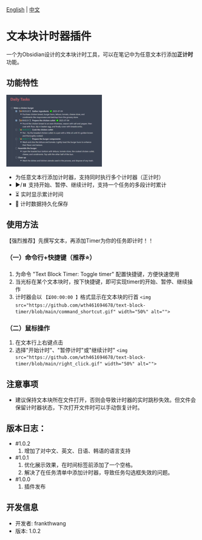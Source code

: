 [English](README.md) | [中文](README.zh.md)

# 文本块计时器插件

一个为Obsidian设计的文本块计时工具，可以在笔记中为任意文本行添加**正计时**功能。

## 功能特性

<img src="https://github.com/wth461694678/text-block-timer/blob/main/demo.gif" width="50%" alt="">

- 为任意文本行添加计时器，支持同时执行多个计时器（正计时）
- ▶️/⏸️ 支持开始、暂停、继续计时，支持一个任务的多段计时累计
- ⏳ 实时显示累计时间
- 💾 计时数据持久化保存

## 使用方法

【强烈推荐】先撰写文本，再添加Timer为你的任务即计时！！

### （一）命令行+快捷键（推荐⭐️）

1. 为命令 "Text Block Timer: Toggle timer" 配置快捷键，方便快速使用
2. 当光标在某个文本块时，按下快捷键，即可实现timer的开始、暂停、继续操作
3. 计时器会以 `【⏳00:00:00 】`格式显示在文本块的行首
   `<img src="https://github.com/wth461694678/text-block-timer/blob/main/command_shortcut.gif" width="50%" alt="">`

### （二）鼠标操作

1. 在文本行上右键点击
2. 选择"开始计时"、"暂停计时"或"继续计时"
   `<img src="https://github.com/wth461694678/text-block-timer/blob/main/right_click.gif" width="50%" alt="">`

## 注意事项

- 建议保持文本块所在文件打开，否则会导致计时器的实时跳秒失效。但文件会保留计时器状态，下次打开文件时可以手动恢复计时。

## 版本日志：

- #1.0.2
  1. 增加了对中文、英文、日语、韩语的语言支持
- #1.0.1
  1. 优化展示效果，在时间标签前添加了一个空格。
  2. 解决了在任务清单中添加计时器，导致任务勾选框失效的问题。
- #1.0.0
  1. 插件发布

## 开发信息

- 开发者: frankthwang
- 版本: 1.0.2
